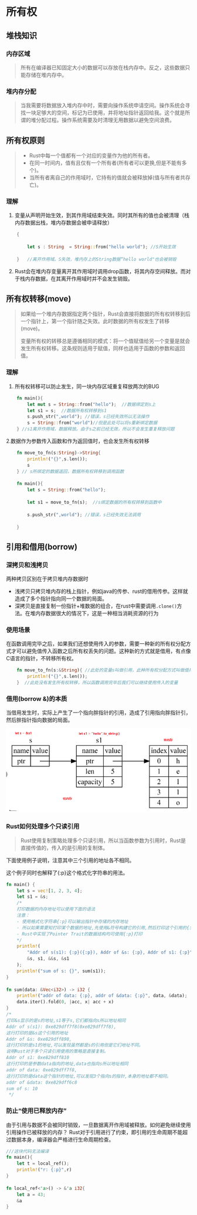 # 所有权

## 堆栈知识

### 内存区域

> 所有在编译器已知固定大小的数据可以存放在栈内存中。反之，这些数据只能存储在堆内存中。

### 堆内存分配

> 当我需要将数据放入堆内存中时，需要向操作系统申请空间。操作系统会寻找一块足够大的空间，标记为已使用，并将地址指针返回给我。这个就是所谓的堆分配过程。操作系统需要及时清理无用数据以避免空间浪费。

## 所有权原则

> - Rust中每一个值都有一个对应的变量作为他的所有者。
> - 在同一时间内，值有且仅有一个所有者(所有者可以更换,但是不能有多个)。
> - 当所有者离自己的作用域时，它持有的值就会被释放掉(值与所有者共存亡)。

### 理解

1. 变量从声明开始生效，到其作用域结束失效。同时其所有的值也会被清理（栈内存数据出栈，堆内存数据会被申请释放）

```rust
    {

        let s : String  = String::from("hello world"); //S开始生效

    }   //离开作用域。S失效，堆内存上的String数据“hello world"也会被销毁
```

2. Rust会在堆内存变量离开其作用域时调用drop函数，将其内存空间释放。而对于栈内存数据，在其离开作用域时并不会发生销毁。

## 所有权转移(move)

> 如果给一个堆内存数据指定两个指针，Rust会直接将数据的所有权转移到后一个指针上，第一个指针随之失效。此时数据的所有权发生了转移(move)。
>
> 变量所有权的转移总是遵循相同的模式：将一个值赋值给另一个变量是就会发生所有权转移。这条规则适用于赋值，同样也适用于函数的参数和返回值。

### 理解

1. 所有权转移可以防止发生，同一块内存区域重复释放两次的BUG

```rust
    fn main(){
        let mut s = String::from("hello");  //数据绑定到s上
        let s1 = s;  //数据所有权转移到s1
        s.push_str(",world"); //错误，s已经失效所以无法操作
        s = String::from("world")//但是此处可以将s重新绑定数据
    } //s1离开作用域，数据释放。由于s之前已经无效，所以不会发生重复释放问题
```

2.数据作为参数传入函数和作为返回值时，也会发生所有权转移

```rust
    fn move_to_fn(s:String)->String{
        println!("{}",s.len());
        s
    } // s所绑定的数据返回，数据所有权转移到调用函数

    fn main(){
        let s = String::from("hello");

        let s1 = move_to_fn(s);  //s绑定数据的所有权转移到函数中

        s.push_str(",world"); //错误，s已经失效无法调用

    }
```
## 引用和借用(borrow)

### 深拷贝和浅拷贝

两种拷贝区别在于拷贝堆内存数据时

- 浅拷贝只拷贝堆内存的栈上指针，例如java的传参、rust的借用传参。这样就造成了多个指针指向同一个数据的局面。
- 深拷贝是直接复制一份指针+堆数据的组合，在rust中需要调用<code>.clone()</code>方法。在堆内存数据很大的情况下，这是一种相当消耗资源的行为

### 使用场景

在函数调用完毕之后，如果我们还想使用传入的参数，需要一种新的所有权分配方式才可以避免值传入函数之后所有权丢失的问题。这种新的方式就是借用，有点像C语言的指针，不转移所有权。

```rust
    fn move_to_fn(s:&String){ //此处的变量s叫做引用，此种所有权分配方式叫做借用
        println!("{}",s.len()); 
    }  //此处没有发生所有权转移，所以函数调用完毕后我们可以继续使用传入的变量
```
### 借用(borrow &)的本质

当借用发生时，实际上产生了一个指向胖指针的引用，造成了引用指向胖指针引，然后胖指针指向数据的局面。

![borrow](pic/borrow.png)

### Rust如何处理多个只读引用

> Rust使用复制策略处理多个只读引用，所以当函数参数为引用时，Rust是直接传值的，传入的是引用的复制体。

下面使用例子说明，注意其中三个引用的地址各不相同。

这个例子同时也解释了{:p}这个格式化字符串的用法。

```rust
fn main() {
    let s = vec![1, 2, 3, 4];
    let s1 = &s;
    /*
    打印数据的内存地址可以使用下面的语法
    注意：
    - 使用格式化字符串{:p}可以输出指针中存储的内存地址
    - 所以如果需要知打印某个数据的地址,先使用&符号构建它的引用,然后打印这个引用的{:p}即可
    - Rust中实现了Pointer Trait的数据结构均可使用{:p}打印
    */
    println!(
        "Addr of s(s1): {:p}({:p}), Addr of &s: {:p}, Addr of s1: {:p}",
        &s, s1, &&s, &s1
    );
    println!("sum of s: {}", sum(s1));
}

fn sum(data: &Vec<i32>) -> i32 {
    println!("addr of data: {:p}, addr of &data: {:p}", data, &data);
    data.iter().fold(0, |acc, x| acc + x)
}
/*
打印&s显示的是s的地址,s1等于s,它们都指向s所以地址相同
Addr of s(s1): 0xe829dff7f8(0xe829dff7f8), 
这行打印的是&s这个引用的地址
Addr of &s: 0xe829dff898, 
这行打印的是s1的地址,可以发现虽然都是s的引用但是它们地址不同。
说明Rust对于多个只读引用使用的策略是直接复制。
Addr of s1: 0xe829dff810
这行打印的是参数data指向的地址,data也指向s所以地址相同
addr of data: 0xe829dff7f8, 
这行打印的是data这个指针的地址,可以发现3个指向s的指针,本身的地址都不相同。
addr of &data: 0xe829dff6c8
sum of s: 10
 */
```

### 防止“使用已释放内存”

由于引用与数据不会被同时销毁，一旦数据离开作用域被释放。如何避免继续使用引用操作已被释放的内存？
Rust对于引用进行了约束，即引用的生命周期不能超过数据本身，编译器会严格进行生命周期检查。

```rust
///这块代码无法编译
fn main(){
    let t = local_ref();
    println!("r: {:p}",r)
}

fn local_ref<'a>() -> &'a i32{
    let a = 43;
    &a
}
```


